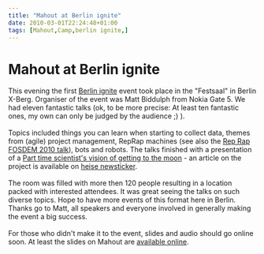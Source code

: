 ```yaml
---
title: "Mahout at Berlin ignite"
date: 2010-03-01T22:24:48+01:00
tags: [Mahout,Camp,berlin ignite,]
---
```


# Mahout at Berlin ignite


This evening the first <a href="http://igniteberlin.wordpress.com/">Berlin ignite</a> event took place in the 
"Festsaal" in Berlin X-Berg. Organiser of the event was Matt Biddulph from Nokia Gate 5. We had eleven fantastic talks 
(ok, to be more precise: At least ten fantastic ones, my own can only be judged by the audience ;) ).<br><br>Topics 
included things you can learn when starting to collect data, themes from (agile) project management, RepRap machines 
(see also the <a href="http://www.youtube.com/watch?v=yQLihY-k3do">Rep Rap FOSDEM 2010 talk</a>), bots and robots. The 
talks finished with a presentation of a <a href="http://events.ccc.de/congress/2009/Fahrplan/events/3332.en.html">Part 
time scientist's vision of getting to the moon</a> - an article on the project is available on <a 
href="http://www.heise.de/newsticker/meldung/26C3-Wie-eine-Handvoll-Hacker-den-Mond-erobern-will-893241.html">heise 
newsticker</a>.<br><br>The room was filled with more then 120 people resulting in a location packed with interested 
attendees. It was great seeing the talks on such diverse topics. Hope to have more events of this format here in 
Berlin. Thanks go to Matt, all speakers and everyone involved in generally making the event a big success. <br><br>For 
those who didn't make it to the event, slides and audio should go online soon. At least the slides on Mahout are <a 
href="http://www.isabel-drost.de/hadoop/slides/ignite.pdf">available online</a>.
